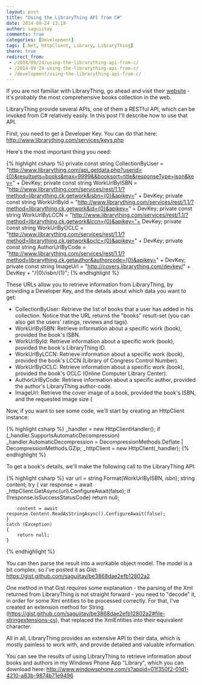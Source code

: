 ```yaml
---
layout: post
title: "Using the LibraryThing API from C#"
date: 2014-09-24 13:19
author: saguiitay
comments: true
categories: [Development]
tags: [.Net, HttpClient, Library, LibraryThing]
share: true
redirect_from:
 - /2014/09/24/using-the-librarything-api-from-c/
 - /2014-09-24-using-the-librarything-api-from-c/
 - /development/using-the-librarything-api-from-c/
---
```

If you are not familiar with LibraryThing, go ahead and visit their [website](http://www.librarything.com/) - it's probably the most comprehensive books
collection in the web.

LibraryThing provide several APIs, one of them a RESTful API, which can be invoked from C# relatively easily. In this post I'll describe how to use that API.

First, you need to get a Developer Key. You can do that here: <http://www.librarything.com/services/keys.php>

Here's the most important thing you need:

{% highlight csharp %}
private const string CollectionByUser = "http://www.librarything.com/api_getdata.php?userid={0}&resultsets=books&max=9999&&booksort=title&responseType=json&key=" + DevKey;
private const string WorkUrlByISBN = "http://www.librarything.com/services/rest/1.1/?method=librarything.ck.getwork&isbn={0}&apikey=" + DevKey;
private const string WorkUrlById = "http://www.librarything.com/services/rest/1.1/?method=librarything.ck.getwork&id={0}&apikey=" + DevKey;
private const string WorkUrlByLCCN = "http://www.librarything.com/services/rest/1.1/?method=librarything.ck.getwork&lccn={0}&apikey="+ DevKey;
private const string WorkUrlByOCLC = "http://www.librarything.com/services/rest/1.1/?method=librarything.ck.getwork&oclc={0}&apikey=" + DevKey;
private const string AuthorUrlByCode = "http://www.librarything.com/services/rest/1.1/?method=librarything.ck.getauthor&authorcode={0}&apikey=" + DevKey;
private const string ImageUrl = "http://covers.librarything.com/devkey/" + DevKey + "/{0}/isbn/{1}";
{% endhighlight %}

These URLs allow you to retrieve information from LibraryThing, by providing a Developer Key, and the details about which data you want to get:

- CollectionByUser: Retrieve the list of books that a user has added in his collection. Notice that the URL returns the "books" result-set (you can also get the users' ratings, reviews and tags).
- WorkUrlByISBN: Retrieve information about a specific work (book), provided the book's ISBN.
- WorkUrlById: Retrieve information about a specific work (book), provided the book's LibraryThing ID.
- WorkUrlByLCCN: Retrieve information about a specific work (book), provided the book's LCCN (Library of Congress Control Number).
- WorkUrlByOCLC: Retrieve information about a specific work (book), provided the book's OCLC (<span id="dscexpitem_1">Online Computer Library Center).
- AuthorUrlByCode: Retrieve information about a specific author, provided the author's LibraryThing author-code.
- ImageUrl: Retrieve the cover image of a book, provided the book's ISBN, and the requested image size (

Now, if you want to see some code, we'll start by creating an HttpClient instance:

{% highlight csharp %}
_handler = new HttpClientHandler();
if (_handler.SupportsAutomaticDecompression)
    _handler.AutomaticDecompression = DecompressionMethods.Deflate | DecompressionMethods.GZip;
_httpClient = new HttpClient(_handler);
{% endhighlight %}

To get a book's details, we'll make the following call to the LibraryThing API:

{% highlight csharp %}
var url = string.Format(WorkUrlByISBN, isbn);
    string content;
    try
	{
        var response = await  _httpClient.GetAsync(url).ConfigureAwait(false);
        if (!response.IsSuccessStatusCode)
            return null;
 
	    content = await response.Content.ReadAsStringAsync().ConfigureAwait(false);
	}
    catch (Exception)
	{
        return null;
	}
{% endhighlight %}

You can then parse the result into a workable object model. The model is a bit complex, so I've posted it as Gist: <https://gist.github.com/saguiitay/be3868dae2efb12802a2>

One method in that Gist requires some explanation - the parsing of the Xml returned from LibraryThing is not straight forward - you need
to "decode" it, in order for some Xml entities to be processed correctly. For that, I've created an extension method for 
String (<https://gist.github.com/saguiitay/be3868dae2efb12802a2#file-stringextensions-cs>), that replaced the XmlEntities into their equivalent character.

All in all, LibraryThing provides an extensive API to their data, which is mostly painless to work with, and provide detailed and valuable information.

You can see the results of using LibraryThing to retrieve information about books and authors in my Windows Phone App "Library",
which you can download here: <http://www.windowsphone.com/s?appid=01f350f2-01d1-4210-a83b-9874b71e9496>
